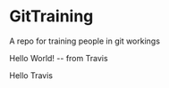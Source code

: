 # GitTraining
A repo for training people in git workings

Hello World! -- from Travis 

Hello Travis